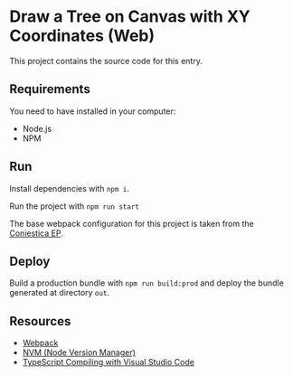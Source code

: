 <!-- Copyright (c) 2022 Tobias Briones. All rights reserved. -->
<!-- SPDX-License-Identifier: MIT -->
<!-- This file is part of https://github.com/tobiasbriones/mathsoftware.engineer -->

# Draw a Tree on Canvas with XY Coordinates (Web)

This project contains the source code for this entry.

## Requirements

You need to have installed in your computer:

- Node.js
- NPM

## Run

Install dependencies with `npm i`.

Run the project with `npm run start`

The base webpack configuration for this project is taken from the
[Coniestica EP](https://dev.mathsoftware.engineer/ep-coniestica).

## Deploy

Build a production bundle with `npm run build:prod` and deploy the bundle 
generated at directory `out`.

## Resources

- [Webpack](https://webpack.js.org)
- [NVM (Node Version Manager)](https://github.com/nvm-sh/nvm)
- [TypeScript Compiling with Visual Studio Code](https://code.visualstudio.com/docs/typescript/typescript-compiling)
